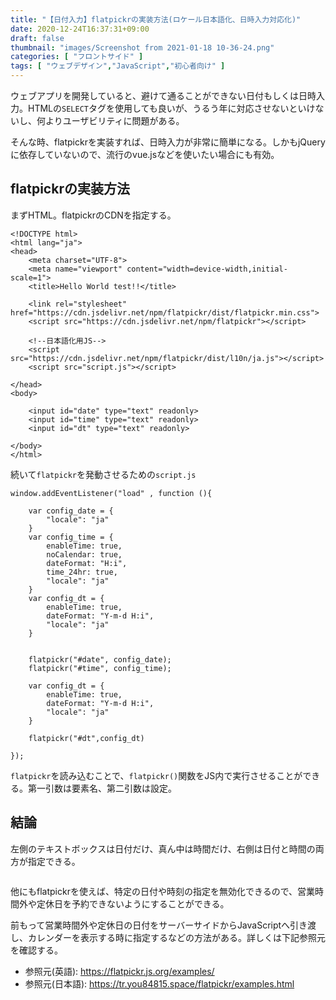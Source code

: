 ```yaml
---
title: "【日付入力】flatpickrの実装方法(ロケール日本語化、日時入力対応化)"
date: 2020-12-24T16:37:31+09:00
draft: false
thumbnail: "images/Screenshot from 2021-01-18 10-36-24.png"
categories: [ "フロントサイド" ]
tags: [ "ウェブデザイン","JavaScript","初心者向け" ]
---
```


ウェブアプリを開発していると、避けて通ることができない日付もしくは日時入力。HTMLの`SELECT`タグを使用しても良いが、うるう年に対応させないといけないし、何よりユーザビリティに問題がある。

そんな時、flatpickrを実装すれば、日時入力が非常に簡単になる。しかもjQueryに依存していないので、流行のvue.jsなどを使いたい場合にも有効。

## flatpickrの実装方法

まずHTML。flatpickrのCDNを指定する。

    <!DOCTYPE html>
    <html lang="ja">
    <head>
        <meta charset="UTF-8">
        <meta name="viewport" content="width=device-width,initial-scale=1">
        <title>Hello World test!!</title>
    
        <link rel="stylesheet" href="https://cdn.jsdelivr.net/npm/flatpickr/dist/flatpickr.min.css">
        <script src="https://cdn.jsdelivr.net/npm/flatpickr"></script>
        
        <!--日本語化用JS-->
        <script src="https://cdn.jsdelivr.net/npm/flatpickr/dist/l10n/ja.js"></script>
        <script src="script.js"></script>
    
    </head>
    <body>
    
        <input id="date" type="text" readonly>
        <input id="time" type="text" readonly>
        <input id="dt" type="text" readonly>
    
    </body>
    </html>


続いて`flatpickr`を発動させるための`script.js`


    window.addEventListener("load" , function (){ 
    
        var config_date = { 
            "locale": "ja"
        }   
        var config_time = { 
            enableTime: true,
            noCalendar: true,
            dateFormat: "H:i",
            time_24hr: true,
            "locale": "ja"
        }   
        var config_dt = { 
            enableTime: true,
            dateFormat: "Y-m-d H:i",
            "locale": "ja"
        }   
    
    
        flatpickr("#date", config_date);
        flatpickr("#time", config_time);
        
        var config_dt = { 
            enableTime: true,
            dateFormat: "Y-m-d H:i",
            "locale": "ja"
        }
    
        flatpickr("#dt",config_dt)
    
    });


`flatpickr`を読み込むことで、`flatpickr()`関数をJS内で実行させることができる。第一引数は要素名、第二引数は設定。

## 結論

左側のテキストボックスは日付だけ、真ん中は時間だけ、右側は日付と時間の両方が指定できる。

<div class="img-center"><img src="/images/Screenshot from 2021-10-16 14-12-37.png" alt=""></div>

他にもflatpickrを使えば、特定の日付や時刻の指定を無効化できるので、営業時間外や定休日を予約できないようにすることができる。

前もって営業時間外や定休日の日付をサーバーサイドからJavaScriptへ引き渡し、カレンダーを表示する時に指定するなどの方法がある。詳しくは下記参照元を確認する。

- 参照元(英語): https://flatpickr.js.org/examples/
- 参照元(日本語): https://tr.you84815.space/flatpickr/examples.html 


